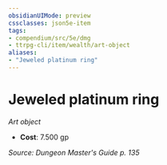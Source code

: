 ```yaml
---
obsidianUIMode: preview
cssclasses: json5e-item
tags:
- compendium/src/5e/dmg
- ttrpg-cli/item/wealth/art-object
aliases: 
- "Jeweled platinum ring"
---
```

# Jeweled platinum ring
*Art object*  

- **Cost**: 7.500 gp

*Source: Dungeon Master's Guide p. 135*